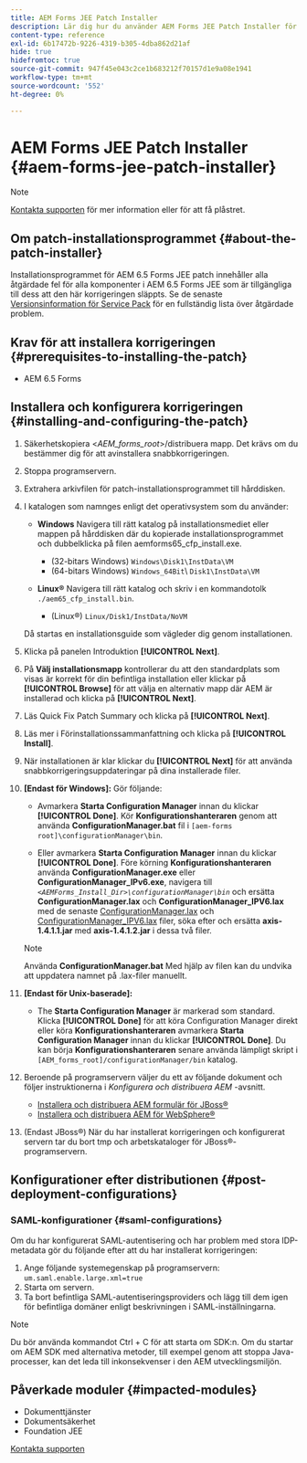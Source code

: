 ```yaml
---
title: AEM Forms JEE Patch Installer
description: Lär dig hur du använder AEM Forms JEE Patch Installer för att åtgärda problem i AEM 6.5 Forms-komponenter.
content-type: reference
exl-id: 6b17472b-9226-4319-b305-4dba862d21af
hide: true
hidefromtoc: true
source-git-commit: 947f45e043c2ce1b683212f70157d1e9a08e1941
workflow-type: tm+mt
source-wordcount: '552'
ht-degree: 0%

---
```


# AEM Forms JEE Patch Installer {#aem-forms-jee-patch-installer}

>[!NOTE]
>
>[Kontakta supporten](https://experienceleague.adobe.com/?support-solution=General&amp;support-tab=home#support) för mer information eller för att få plåstret.

## Om patch-installationsprogrammet {#about-the-patch-installer}

Installationsprogrammet för AEM 6.5 Forms JEE patch innehåller alla åtgärdade fel för alla komponenter i AEM 6.5 Forms JEE som är tillgängliga till dess att den här korrigeringen släppts. Se de senaste  [Versionsinformation för Service Pack](release-notes.md) för en fullständig lista över åtgärdade problem.

## Krav för att installera korrigeringen {#prerequisites-to-installing-the-patch}

* AEM 6.5 Forms

## Installera och konfigurera korrigeringen {#installing-and-configuring-the-patch}

1. Säkerhetskopiera &lt;*AEM_forms_root*>/distribuera mapp. Det krävs om du bestämmer dig för att avinstallera snabbkorrigeringen.
1. Stoppa programservern.
1. Extrahera arkivfilen för patch-installationsprogrammet till hårddisken.
1. I katalogen som namnges enligt det operativsystem som du använder:

   * **Windows**
Navigera till rätt katalog på installationsmediet eller mappen på hårddisken där du kopierade installationsprogrammet och dubbelklicka på filen aemforms65_cfp_install.exe.

      * (32-bitars Windows) `Windows\Disk1\InstData\VM`
      * (64-bitars Windows) `Windows_64Bit`\ `Disk1\InstData\VM`

   * **Linux®**
Navigera till rätt katalog och skriv i en kommandotolk `./aem65_cfp_install.bin`.

      * (Linux®) `Linux/Disk1/InstData/NoVM`

   Då startas en installationsguide som vägleder dig genom installationen.

1. Klicka på panelen Introduktion **[!UICONTROL Next]**.
1. På **Välj installationsmapp** kontrollerar du att den standardplats som visas är korrekt för din befintliga installation eller klickar på **[!UICONTROL Browse]** för att välja en alternativ mapp där AEM är installerad och klicka på **[!UICONTROL Next]**.
1. Läs Quick Fix Patch Summary och klicka på **[!UICONTROL Next]**.
1. Läs mer i Förinstallationssammanfattning och klicka på **[!UICONTROL Install]**.
1. När installationen är klar klickar du **[!UICONTROL Next]** för att använda snabbkorrigeringsuppdateringar på dina installerade filer.

1. **[Endast för Windows]:** Gör följande:
   * Avmarkera **Starta Configuration Manager** innan du klickar **[!UICONTROL Done]**. Kör **Konfigurationshanteraren** genom att använda **ConfigurationManager.bat** fil i `[aem-forms root]\configurationManager\bin`.

   * Eller avmarkera **Starta Configuration Manager** innan du klickar **[!UICONTROL Done]**. Före körning **Konfigurationshanteraren** använda **ConfigurationManager.exe** eller **ConfigurationManager_IPv6.exe**, navigera till *`<AEMForms_Install_Dir>\configurationManager\bin`* och ersätta **ConfigurationManager.lax** och **ConfigurationManager_IPV6.lax** med de senaste [ConfigurationManager.lax](/help/assets/ConfigurationManager.lax) och [ConfigurationManager_IPV6.lax](/help/assets/ConfigurationManager_IPv6.lax) filer, söka efter och ersätta **axis-1.4.1.1.jar** med **axis-1.4.1.2.jar** i dessa två filer.

   >[!NOTE]
   >
   >Använda **ConfigurationManager.bat** Med hjälp av filen kan du undvika att uppdatera namnet på .lax-filer manuellt.
   >

1. **[Endast för Unix-baserade]:**

   * The **Starta Configuration Manager** är markerad som standard. Klicka **[!UICONTROL Done]** för att köra Configuration Manager direkt eller köra **Konfigurationshanteraren** avmarkera **Starta Configuration Manager** innan du klickar **[!UICONTROL Done]**. Du kan börja **Konfigurationshanteraren** senare använda lämpligt skript i `[AEM_forms_root]/configurationManager/bin` katalog.

1. Beroende på programservern väljer du ett av följande dokument och följer instruktionerna i *Konfigurera och distribuera AEM* -avsnitt.

   * [Installera och distribuera AEM formulär för JBoss®](https://www.adobe.com/go/learn_aemforms_installJBoss_65)
   * [Installera och distribuera AEM för WebSphere®](https://www.adobe.com/go/learn_aemforms_installWebSphere_65)

1. (Endast JBoss®) När du har installerat korrigeringen och konfigurerat servern tar du bort tmp och arbetskataloger för JBoss®-programservern.

## Konfigurationer efter distributionen {#post-deployment-configurations}

### SAML-konfigurationer {#saml-configurations}

Om du har konfigurerat SAML-autentisering och har problem med stora IDP-metadata gör du följande efter att du har installerat korrigeringen:

1. Ange följande systemegenskap på programservern:\
   `um.saml.enable.large.xml=true`
1. Starta om servern.
1. Ta bort befintliga SAML-autentiseringsproviders och lägg till dem igen för befintliga domäner enligt beskrivningen i SAML-inställningarna.

>[!NOTE]
>
> Du bör använda kommandot Ctrl + C för att starta om SDK:n. Om du startar om AEM SDK med alternativa metoder, till exempel genom att stoppa Java-processer, kan det leda till inkonsekvenser i den AEM utvecklingsmiljön.

## Påverkade moduler {#impacted-modules}

* Dokumenttjänster
* Dokumentsäkerhet
* Foundation JEE

[Kontakta supporten](https://experienceleague.adobe.com/?support-solution=General&amp;support-tab=home#support)
